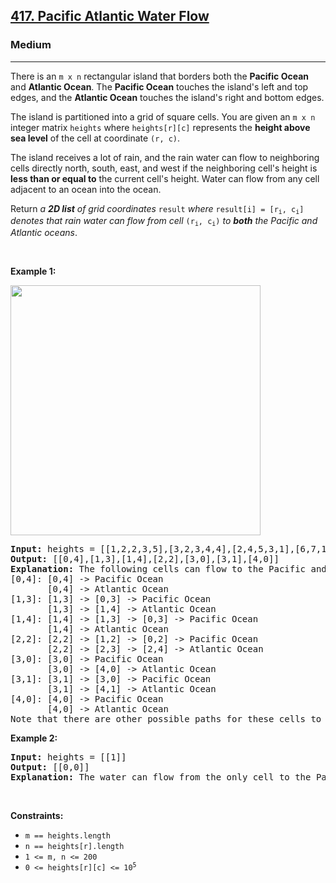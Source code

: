 <h2><a href="https://leetcode.com/problems/pacific-atlantic-water-flow/solutions/?envType=daily-question&envId=2025-10-05">417. Pacific Atlantic Water Flow</a></h2><h3>Medium</h3><hr><p>There is an <code>m x n</code> rectangular island that borders both the <strong>Pacific Ocean</strong> and <strong>Atlantic Ocean</strong>. The <strong>Pacific Ocean</strong> touches the island&#39;s left and top edges, and the <strong>Atlantic Ocean</strong> touches the island&#39;s right and bottom edges.</p>

<p>The island is partitioned into a grid of square cells. You are given an <code>m x n</code> integer matrix <code>heights</code> where <code>heights[r][c]</code> represents the <strong>height above sea level</strong> of the cell at coordinate <code>(r, c)</code>.</p>

<p>The island receives a lot of rain, and the rain water can flow to neighboring cells directly north, south, east, and west if the neighboring cell&#39;s height is <strong>less than or equal to</strong> the current cell&#39;s height. Water can flow from any cell adjacent to an ocean into the ocean.</p>

<p>Return <em>a <strong>2D list</strong> of grid coordinates </em><code>result</code><em> where </em><code>result[i] = [r<sub>i</sub>, c<sub>i</sub>]</code><em> denotes that rain water can flow from cell </em><code>(r<sub>i</sub>, c<sub>i</sub>)</code><em> to <strong>both</strong> the Pacific and Atlantic oceans</em>.</p>

<p>&nbsp;</p>
<p><strong class="example">Example 1:</strong></p>
<img alt="" src="https://assets.leetcode.com/uploads/2021/06/08/waterflow-grid.jpg" style="width: 400px; height: 400px;" />
<pre>
<strong>Input:</strong> heights = [[1,2,2,3,5],[3,2,3,4,4],[2,4,5,3,1],[6,7,1,4,5],[5,1,1,2,4]]
<strong>Output:</strong> [[0,4],[1,3],[1,4],[2,2],[3,0],[3,1],[4,0]]
<strong>Explanation:</strong> The following cells can flow to the Pacific and Atlantic oceans, as shown below:
[0,4]: [0,4] -&gt; Pacific Ocean 
&nbsp;      [0,4] -&gt; Atlantic Ocean
[1,3]: [1,3] -&gt; [0,3] -&gt; Pacific Ocean 
&nbsp;      [1,3] -&gt; [1,4] -&gt; Atlantic Ocean
[1,4]: [1,4] -&gt; [1,3] -&gt; [0,3] -&gt; Pacific Ocean 
&nbsp;      [1,4] -&gt; Atlantic Ocean
[2,2]: [2,2] -&gt; [1,2] -&gt; [0,2] -&gt; Pacific Ocean 
&nbsp;      [2,2] -&gt; [2,3] -&gt; [2,4] -&gt; Atlantic Ocean
[3,0]: [3,0] -&gt; Pacific Ocean 
&nbsp;      [3,0] -&gt; [4,0] -&gt; Atlantic Ocean
[3,1]: [3,1] -&gt; [3,0] -&gt; Pacific Ocean 
&nbsp;      [3,1] -&gt; [4,1] -&gt; Atlantic Ocean
[4,0]: [4,0] -&gt; Pacific Ocean 
       [4,0] -&gt; Atlantic Ocean
Note that there are other possible paths for these cells to flow to the Pacific and Atlantic oceans.
</pre>

<p><strong class="example">Example 2:</strong></p>

<pre>
<strong>Input:</strong> heights = [[1]]
<strong>Output:</strong> [[0,0]]
<strong>Explanation:</strong> The water can flow from the only cell to the Pacific and Atlantic oceans.
</pre>

<p>&nbsp;</p>
<p><strong>Constraints:</strong></p>

<ul>
	<li><code>m == heights.length</code></li>
	<li><code>n == heights[r].length</code></li>
	<li><code>1 &lt;= m, n &lt;= 200</code></li>
	<li><code>0 &lt;= heights[r][c] &lt;= 10<sup>5</sup></code></li>
</ul>
